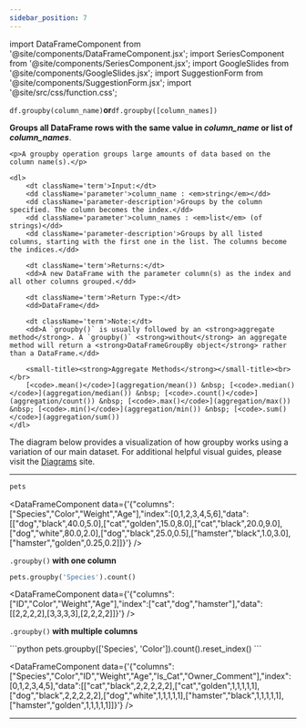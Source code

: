 ```yaml
---
sidebar_position: 7
---
```


import DataFrameComponent from '@site/components/DataFrameComponent.jsx';
import SeriesComponent from '@site/components/SeriesComponent.jsx';
import GoogleSlides from '@site/components/GoogleSlides.jsx';
import SuggestionForm from '@site/components/SuggestionForm.jsx';
import '@site/src/css/function.css'; 

<code>df.groupby(column_name)</code><strong>or</strong><code>df.groupby([column_names])</code>

<div className='base'>
    <p><strong>Groups all DataFrame rows with the same value in <em>column_name</em> or list of <em>column_names</em></strong>.</p>
    
    <p>A groupby operation groups large amounts of data based on the column name(s).</p>  

    <dl>
        <dt className='term'>Input:</dt>
        <dd className='parameter'>column_name : <em>string</em></dd>
        <dd className='parameter-description'>Groups by the column specified. The column becomes the index.</dd>
        <dd className='parameter'>column_names : <em>list</em> (of strings)</dd>
        <dd className='parameter-description'>Groups by all listed columns, starting with the first one in the list. The columns become the indices.</dd>

        <dt className='term'>Returns:</dt>
        <dd>A new DataFrame with the parameter column(s) as the index and all other columns grouped.</dd>

        <dt className='term'>Return Type:</dt>
        <dd>DataFrame</dd>

        <dt className='term'>Note:</dt>
        <dd>A `groupby()` is usually followed by an <strong>aggregate method</strong>. A `groupby()` <strong>without</strong> an aggregate method will return a <strong>DataFrameGroupBy object</strong> rather than a DataFrame.</dd>

        <small-title><strong>Aggregate Methods</strong></small-title><br></br>
        [<code>.mean()</code>](aggregation/mean()) &nbsp; [<code>.median()</code>](aggregation/median()) &nbsp; [<code>.count()</code>](aggregation/count()) &nbsp; [<code>.max()</code>](aggregation/max()) &nbsp; [<code>.min()</code>](aggregation/min()) &nbsp; [<code>.sum()</code>](aggregation/sum())
    </dl>
</div>

The diagram below provides a visualization of how groupby works using a variation of our main dataset. For additional helpful visual guides, please visit the [Diagrams](https://dsc10.com/diagrams/) site.
<GoogleSlides
src="https://docs.google.com/presentation/d/1IBMwlqBtnD-Ml1Zhmqs6pnYV6jcYayr3VGFqN9Dg3xk/embed?start=true&loop=false&delayms=3000&rm=minimal"
sourceLink="https://docs.google.com/presentation/d/1XZ-nuM5XMFR5WgqZ2rt3mn9gDCPfB8ESu07okHKchqw/edit?usp=sharing"
/>






---

```python
pets
```

<DataFrameComponent data={'{"columns":["Species","Color","Weight","Age"],"index":[0,1,2,3,4,5,6],"data":[["dog","black",40.0,5.0],["cat","golden",15.0,8.0],["cat","black",20.0,9.0],["dog","white",80.0,2.0],["dog","black",25.0,0.5],["hamster","black",1.0,3.0],["hamster","golden",0.25,0.2]]}'} />

<p></p>
<p><code>.groupby()</code><strong> with one column</strong></p>

```python
pets.groupby('Species').count()
```

<DataFrameComponent data={'{"columns":["ID","Color","Weight","Age"],"index":["cat","dog","hamster"],"data":[[2,2,2,2],[3,3,3,3],[2,2,2,2]]}'} />

<p></p>
<p><code>.groupby()</code><strong> with multiple columns</strong></p>
```python
pets.groupby(['Species', 'Color']).count().reset_index()
```

<DataFrameComponent data={'{"columns":["Species","Color","ID","Weight","Age","Is_Cat","Owner_Comment"],"index":[0,1,2,3,4,5],"data":[["cat","black",2,2,2,2,2],["cat","golden",1,1,1,1,1],["dog","black",2,2,2,2,2],["dog","white",1,1,1,1,1],["hamster","black",1,1,1,1,1],["hamster","golden",1,1,1,1,1]]}'} />


---
<SuggestionForm/>